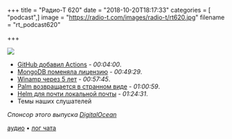 +++
title = "Радио-Т 620"
date = "2018-10-20T18:17:33"
categories = [ "podcast",]
image = "https://radio-t.com/images/radio-t/rt620.jpg"
filename = "rt_podcast620"

+++

![](https://radio-t.com/images/radio-t/rt620.jpg)

- [GitHub добавил Actions](https://techcrunch.com/2018/10/16/github-launches-actions-its-workflow-automation-tool/) - *00:04:00*.
- [MongoDB поменяла лицензию](https://techcrunch.com/2018/10/16/mongodb-switches-up-its-open-source-license/) - *00:49:29*.
- [Winamp через 5 лет](https://www.winamp.com/) - *00:57:45*.
- [Palm возвращается в странном виде](https://techcrunch.com/2018/10/15/palm-returns-as-an-ultra-mobile-smartphone/) - *01:00:59*.
- [Helm для почти локальной почты](https://thehelm.com/) - *01:24:31*.
- Темы наших слушателей

*Спонсор этого выпуска [DigitalOcean](https://www.digitalocean.com)*


[аудио](http://cdn.radio-t.com/rt_podcast620.mp3) • [лог чата](http://chat.radio-t.com/logs/radio-t-620.html)
<audio src="http://cdn.radio-t.com/rt_podcast620.mp3" preload="none"></audio>